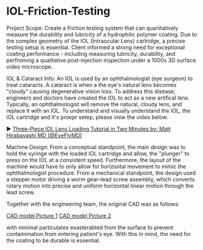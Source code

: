 # IOL-Friction-Testing
Project Scope: Create a friction testing system that can quanitatively measure the durability and lubricity of a hydrophilic polymer coating. Due to the complex geometry of the IOL (Intraocular Lens) cartridge, a precise testing setup is essential. Client informed a strong need for exceptional coating performance - including measuring lubricity, durability, and perfroming a qualitative post-injection inspection under a 1000x 3D surface video microscope. 

IOL & Cataract Info: An IOL is used by an ophthalmologist (eye surgeon) to treat cataracts. A cataract is when a the eye's natural lens becomes "cloudy" causing degenerative vision loss. To address this disease, engineers and doctors have created the IOL to act as a new artifical lens. Typically, an ophthalmologist will remove the natural, cloudy lens, and replace it with an IOL. To understand and visually understand the IOL, the IOL cartridge and it's proepr setep, please view the video below.

▶️ [Three-Piece IOL Lens Loading Tutorial in Two Minutes by: Matt Hirabayashi MD (@EyeFlyMD)](https://www.youtube.com/watch?v=hnIIPaW2O_Y)


Machine Design: From a conceptual standpoint, the main design was to hold the syringe with the loaded IOL cartridge and allow, the "plunger" to press on the IOL at a consistent speed. Furthermore, the layout of the machine would have to only allow for horizontal movement to mimic the ophthalmologist procedure. From a mechanical standpoint, the design used a stepper motor driving a worm gear–lead screw assembly, which converts rotary motion into precise and uniform horizontal linear motion through the lead screw.

Together with the engineering team, the original CAD was as follows: 

[CAD model Picture 1](https://github.com/Franzvd14/IOL-Friction-Testing/blob/main/IMG_1741%20(1).jpg)
[CAD model Picture 2]()




with minimal particulates exasterabted from the surface to prevent contaimination from entering patient's eye. With this in mind, the need for the coating to be durable is essential.
